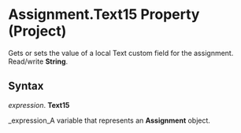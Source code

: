 
# Assignment.Text15 Property (Project)

Gets or sets the value of a local Text custom field for the assignment. Read/write  **String**.


## Syntax

 _expression_. **Text15**

 _expression_A variable that represents an  **Assignment** object.

